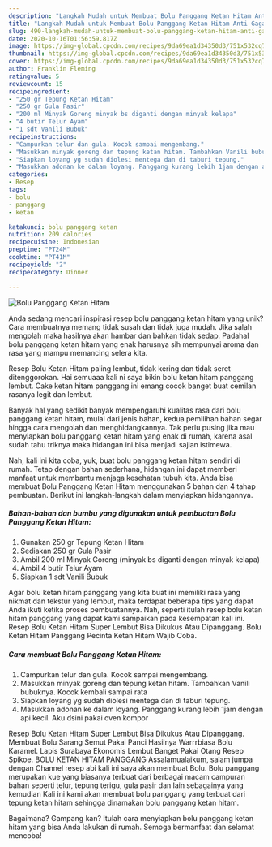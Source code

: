 ```yaml
---
description: "Langkah Mudah untuk Membuat Bolu Panggang Ketan Hitam Anti Gagal"
title: "Langkah Mudah untuk Membuat Bolu Panggang Ketan Hitam Anti Gagal"
slug: 490-langkah-mudah-untuk-membuat-bolu-panggang-ketan-hitam-anti-gagal
date: 2020-10-16T01:56:59.817Z
image: https://img-global.cpcdn.com/recipes/9da69ea1d34350d3/751x532cq70/bolu-panggang-ketan-hitam-foto-resep-utama.jpg
thumbnail: https://img-global.cpcdn.com/recipes/9da69ea1d34350d3/751x532cq70/bolu-panggang-ketan-hitam-foto-resep-utama.jpg
cover: https://img-global.cpcdn.com/recipes/9da69ea1d34350d3/751x532cq70/bolu-panggang-ketan-hitam-foto-resep-utama.jpg
author: Franklin Fleming
ratingvalue: 5
reviewcount: 15
recipeingredient:
- "250 gr Tepung Ketan Hitam"
- "250 gr Gula Pasir"
- "200 ml Minyak Goreng minyak bs diganti dengan minyak kelapa"
- "4 butir Telur Ayam"
- "1 sdt Vanili Bubuk"
recipeinstructions:
- "Campurkan telur dan gula. Kocok sampai mengembang."
- "Masukkan minyak goreng dan tepung ketan hitam. Tambahkan Vanili bubuknya. Kocok kembali sampai rata"
- "Siapkan loyang yg sudah diolesi mentega dan di taburi tepung."
- "Masukkan adonan ke dalam loyang. Panggang kurang lebih 1jam dengan api kecil. Aku dsini pakai oven kompor"
categories:
- Resep
tags:
- bolu
- panggang
- ketan

katakunci: bolu panggang ketan 
nutrition: 209 calories
recipecuisine: Indonesian
preptime: "PT24M"
cooktime: "PT41M"
recipeyield: "2"
recipecategory: Dinner

---
```



![Bolu Panggang Ketan Hitam](https://img-global.cpcdn.com/recipes/9da69ea1d34350d3/751x532cq70/bolu-panggang-ketan-hitam-foto-resep-utama.jpg)

Anda sedang mencari inspirasi resep bolu panggang ketan hitam yang unik? Cara membuatnya memang tidak susah dan tidak juga mudah. Jika salah mengolah maka hasilnya akan hambar dan bahkan tidak sedap. Padahal bolu panggang ketan hitam yang enak harusnya sih mempunyai aroma dan rasa yang mampu memancing selera kita.

Resep Bolu Ketan Hitam paling lembut, tidak kering dan tidak seret ditenggorokan. Hai semuaaa kali ni saya bikin bolu ketan hitam panggang lembut. Cake ketan hitam panggang ini emang cocok banget buat cemilan rasanya legit dan lembut.

Banyak hal yang sedikit banyak mempengaruhi kualitas rasa dari bolu panggang ketan hitam, mulai dari jenis bahan, kedua pemilihan bahan segar hingga cara mengolah dan menghidangkannya. Tak perlu pusing jika mau menyiapkan bolu panggang ketan hitam yang enak di rumah, karena asal sudah tahu triknya maka hidangan ini bisa menjadi sajian istimewa.


Nah, kali ini kita coba, yuk, buat bolu panggang ketan hitam sendiri di rumah. Tetap dengan bahan sederhana, hidangan ini dapat memberi manfaat untuk membantu menjaga kesehatan tubuh kita. Anda bisa membuat Bolu Panggang Ketan Hitam menggunakan 5 bahan dan 4 tahap pembuatan. Berikut ini langkah-langkah dalam menyiapkan hidangannya.

<!--inarticleads1-->

##### Bahan-bahan dan bumbu yang digunakan untuk pembuatan Bolu Panggang Ketan Hitam:

1. Gunakan 250 gr Tepung Ketan Hitam
1. Sediakan 250 gr Gula Pasir
1. Ambil 200 ml Minyak Goreng (minyak bs diganti dengan minyak kelapa)
1. Ambil 4 butir Telur Ayam
1. Siapkan 1 sdt Vanili Bubuk


Agar bolu ketan hitam panggang yang kita buat ini memiliki rasa yang nikmat dan tekstur yang lembut, maka terdapat beberapa tips yang dapat Anda ikuti ketika proses pembuatannya. Nah, seperti itulah resep bolu ketan hitam panggang yang dapat kami sampaikan pada kesempatan kali ini. Resep Bolu Ketan Hitam Super Lembut Bisa Dikukus Atau Dipanggang. Bolu Ketan Hitam Panggang Pecinta Ketan Hitam Wajib Coba. 

<!--inarticleads2-->

##### Cara membuat Bolu Panggang Ketan Hitam:

1. Campurkan telur dan gula. Kocok sampai mengembang.
1. Masukkan minyak goreng dan tepung ketan hitam. Tambahkan Vanili bubuknya. Kocok kembali sampai rata
1. Siapkan loyang yg sudah diolesi mentega dan di taburi tepung.
1. Masukkan adonan ke dalam loyang. Panggang kurang lebih 1jam dengan api kecil. Aku dsini pakai oven kompor


Resep Bolu Ketan Hitam Super Lembut Bisa Dikukus Atau Dipanggang. Membuat Bolu Sarang Semut Pakai Panci Hasilnya Warrrbiasa Bolu Karamel. Lapis Surabaya Ekonomis Lembut Banget Pakai Otang Resep Spikoe. BOLU KETAN HITAM PANGGANG Assalamualaikum, salam jumpa dengan Channel resep abi kali ini saya akan membuat Bolu. Bolu panggang merupakan kue yang biasanya terbuat dari berbagai macam campuran bahan seperti telur, tepung terigu, gula pasir dan lain sebagainya yang kemudian Kali ini kami akan membuat bolu panggang yang terbuat dari tepung ketan hitam sehingga dinamakan bolu panggang ketan hitam. 

Bagaimana? Gampang kan? Itulah cara menyiapkan bolu panggang ketan hitam yang bisa Anda lakukan di rumah. Semoga bermanfaat dan selamat mencoba!
